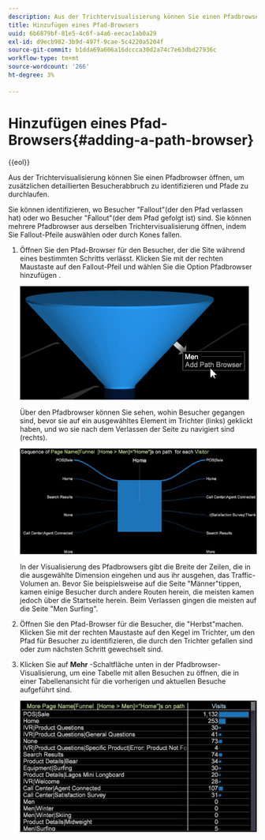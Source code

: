 ```yaml
---
description: Aus der Trichtervisualisierung können Sie einen Pfadbrowser öffnen, um zusätzlichen detaillierten Besucherabbruch zu identifizieren und Pfade zu durchlaufen.
title: Hinzufügen eines Pfad-Browsers
uuid: 6b6879bf-81e5-4c6f-a4a6-eecac1ab0a29
exl-id: d9ecb982-3b9d-497f-9cae-5c4220a5204f
source-git-commit: b1dda69a606a16dccca30d2a74c7e63dbd27936c
workflow-type: tm+mt
source-wordcount: '266'
ht-degree: 3%

---
```


# Hinzufügen eines Pfad-Browsers{#adding-a-path-browser}

{{eol}}

Aus der Trichtervisualisierung können Sie einen Pfadbrowser öffnen, um zusätzlichen detaillierten Besucherabbruch zu identifizieren und Pfade zu durchlaufen.

<!-- <a id="section_874AAAA89CB440EA9EABC514E987B613"></a> -->

Sie können identifizieren, wo Besucher &quot;Fallout&quot;(der den Pfad verlassen hat) oder wo Besucher &quot;Fallout&quot;(der dem Pfad gefolgt ist) sind. Sie können mehrere Pfadbrowser aus derselben Trichtervisualisierung öffnen, indem Sie Fallout-Pfeile auswählen oder durch Kones fallen.

1. Öffnen Sie den Pfad-Browser für den Besucher, der die Site während eines bestimmten Schritts verlässt. Klicken Sie mit der rechten Maustaste auf den Fallout-Pfeil und wählen Sie die Option Pfadbrowser hinzufügen .

   ![](assets/funnel_path_browser_1.png)

   Über den Pfadbrowser können Sie sehen, wohin Besucher gegangen sind, bevor sie auf ein ausgewähltes Element im Trichter (links) geklickt haben, und wo sie nach dem Verlassen der Seite zu navigiert sind (rechts).

   ![](assets/funnel_path_browser_2.png)

   In der Visualisierung des Pfadbrowsers gibt die Breite der Zeilen, die in die ausgewählte Dimension eingehen und aus ihr ausgehen, das Traffic-Volumen an. Bevor Sie beispielsweise auf die Seite &quot;Männer&quot;tippen, kamen einige Besucher durch andere Routen herein, die meisten kamen jedoch über die Startseite herein. Beim Verlassen gingen die meisten auf die Seite &quot;Men Surfing&quot;.

1. Öffnen Sie den Pfad-Browser für die Besucher, die &quot;Herbst&quot;machen. Klicken Sie mit der rechten Maustaste auf den Kegel im Trichter, um den Pfad für Besucher zu identifizieren, die durch den Trichter gefallen sind oder zum nächsten Schritt gewechselt sind.
1. Klicken Sie auf **Mehr** -Schaltfläche unten in der Pfadbrowser-Visualisierung, um eine Tabelle mit allen Besuchen zu öffnen, die in einer Tabellenansicht für die vorherigen und aktuellen Besuche aufgeführt sind.

   ![](assets/path_browser_more.png)
